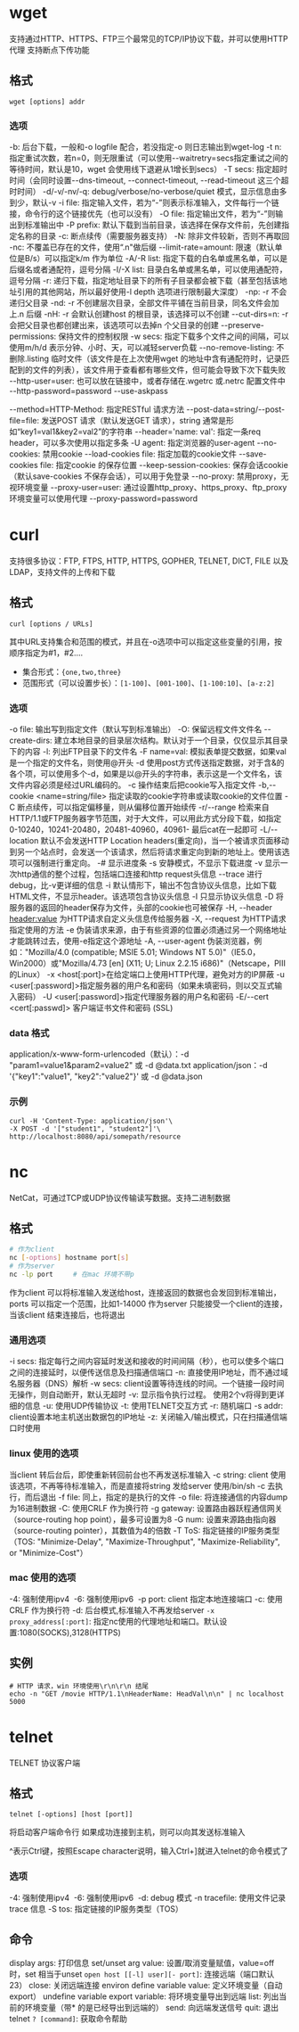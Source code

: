 # wget
支持通过HTTP、HTTPS、FTP三个最常见的TCP/IP协议下载，并可以使用HTTP代理
支持断点下传功能

## 格式
```
wget [options] addr
```

### 选项
-b: 后台下载，一般和-o logfile 配合，若没指定-o 则日志输出到wget-log
-t n: 指定重试次数，若n=0，则无限重试（可以使用--waitretry=secs指定重试之间的等待时间，默认是10，wget 会使用线下退避从1增长到secs）
-T secs: 指定超时时间（会同时设置--dns-timeout, --connect-timeout, --read-timeout 这三个超时时间）
-d/-v/-nv/-q: debug/verbose/no-verbose/quiet 模式，显示信息由多到少，默认-v
-i file: 指定输入文件，若为“-”则表示标准输入，文件每行一个链接，命令行的这个链接优先（也可以没有）
-O file: 指定输出文件，若为“-”则输出到标准输出中
-P prefix: 默认下载到当前目录，该选择在保存文件前，先创建指定名称的目录
-c: 断点续传（需要服务器支持）
-N: 除非文件较新，否则不再取回
-nc: 不覆盖已存在的文件，使用“.n"做后缀
--limit-rate=amount: 限速（默认单位是B/s）可以指定k/m 作为单位
-A/-R list: 指定下载的白名单或黑名单，可以是后缀名或者通配符，逗号分隔
-I/-X list: 目录白名单或黑名单，可以使用通配符，逗号分隔
-r: 递归下载，指定地址目录下的所有子目录都会被下载（甚至包括该地址引用的其他网站，所以最好使用-l depth 选项进行限制最大深度）
-np: -r 不会递归父目录
-nd: -r 不创建层次目录，全部文件平铺在当前目录，同名文件会加上.n 后缀
-nH: -r 会默认创建host 的根目录，该选择可以不创建
--cut-dirs=n: -r 会把父目录也都创建出来，该选项可以去掉n 个父目录的创建
--preserve-permissions: 保持文件的控制权限
-w secs: 指定下载多个文件之间的间隔，可以使用m/h/d 表示分钟、小时、天，可以减轻server负载
--no-remove-listing: 不删除.listing 临时文件（该文件是在上次使用wget 的地址中含有通配符时，记录匹配到的文件的列表），该文件用于查看都有哪些文件，但可能会导致下次下载失败
--http-user=user: 也可以放在链接中，或者存储在.wgetrc 或.netrc 配置文件中
--http-password=password
--use-askpass

--method=HTTP-Method: 指定RESTful 请求方法
--post-data=string/--post-file=file: 发送POST 请求（默认发送GET 请求），string 通常是形如“key1=val1&key2=val2”的字符串
--header='name: val': 指定一条req header，可以多次使用以指定多条
-U agent: 指定浏览器的user-agent
--no-cookies: 禁用cookie
--load-cookies file: 指定加载的cookie文件
--save-cookies file: 指定cookie 的保存位置
--keep-session-cookies: 保存会话cookie（默认save-cookies 不保存会话），可以用于免登录
--no-proxy: 禁用proxy，无视环境变量
--proxy-user=user: 通过设置http_proxy、https_proxy、ftp_proxy 环境变量可以使用代理
--proxy-password=password

# curl
支持很多协议：FTP, FTPS, HTTP, HTTPS, GOPHER, TELNET, DICT, FILE 以及 LDAP，支持文件的上传和下载

## 格式
```
curl [options / URLs]
```
其中URL支持集合和范围的模式，并且在-o选项中可以指定这些变量的引用，按顺序指定为#1，#2....
+ 集合形式：`{one,two,three}`
+ 范围形式（可以设置步长）：`[1-100]`、`[001-100]`、`[1-100:10]`、`[a-z:2]`

### 选项
-o file: 输出写到指定文件（默认写到标准输出）
-O: 保留远程文件文件名
--create-dirs: 建立本地目录的目录层次结构。默认对于一个目录，仅仅显示其目录下的内容
-l: 列出FTP目录下的文件名
-F name=val: 模拟表单提交数据，如果val是一个指定的文件名，则使用@开头
-d 使用post方式传送指定数据，对于含&的各个项，可以使用多个-d，如果是以@开头的字符串，表示这是一个文件名，该文件内容必须是经过URL编码的。
-c <file> 操作结束后把cookie写入指定文件
-b,--cookie <name=string/file> 指定读取的cookie字符串或读取cookie的文件位置
-C 断点续传，可以指定偏移量，则从偏移位置开始续传
-r/--range <range> 检索来自HTTP/1.1或FTP服务器字节范围，对于大文件，可以用此方式分段下载，如指定0-10240，10241-20480，20481-40960，40961- 最后cat在一起即可
-L/--location 默认不会发送HTTP Location headers(重定向)，当一个被请求页面移动到另一个站点时，会发送一个该请求，然后将请求重定向到新的地址上。使用该选项可以强制进行重定向。
-# 显示进度条
-s 安静模式，不显示下载进度
-v 显示一次http通信的整个过程，包括端口连接和http request头信息
--trace <file> 进行debug，比-v更详细的信息
-i 默认情形下，输出不包含协议头信息，比如下载HTML文件，不显示header。该选项包含协议头信息
-I 只显示协议头信息
-D <file> 将服务器的返回的header保存为文件，头部的cookie也可被保存
-H, --header <header:value> 为HTTP请求自定义头信息传给服务器
-X, --request <method> 为HTTP请求指定使用的方法
-e 伪装请求来源，由于有些资源的位置必须通过另一个网络地址才能跳转过去，使用-e指定这个源地址
-A, --user-agent 伪装浏览器，例如："Mozilla/4.0 (compatible; MSIE 5.01; Windows NT 5.0)"（IE5.0，Win2000）或"Mozilla/4.73 [en] (X11; U; Linux 2.2.15 i686)"（Netscape，PIII的Linux）
-x <host[:port]>在给定端口上使用HTTP代理，避免对方的IP屏蔽
-u <user[:password]>指定服务器的用户名和密码（如果未填密码，则以交互式输入密码）
-U <user[:password]>指定代理服务器的用户名和密码
-E/--cert <cert[:passwd]> 客户端证书文件和密码 (SSL)

### data 格式
application/x-www-form-urlencoded（默认）：-d "param1=value1&param2=value2" 或 -d @data.txt
application/json：-d '{"key1":"value1", "key2":"value2"}' 或 -d @data.json

### 示例
```
curl -H 'Content-Type: application/json'\
-X POST -d '["student1", "student2"]'\
http://localhost:8080/api/somepath/resource
```

# nc
NetCat，可通过TCP或UDP协议传输读写数据。支持二进制数据

## 格式
```sh
# 作为client
nc [-options] hostname port[s]
# 作为server
nc -lp port     # 在mac 环境不带p
```
作为client 可以将标准输入发送给host，连接返回的数据也会发回到标准输出，ports 可以指定一个范围，比如1-14000
作为server 只能接受一个client的连接，当该client 结束连接后，也将退出

### 通用选项
-i secs: 指定每行之间内容延时发送和接收的时间间隔（秒），也可以使多个端口之间的连接延时，以便传送信息及扫描通信端口
-n: 直接使用IP地址，而不通过域名服务器（DNS）解析
-w secs: client设置等待连线的时间。一个链接一段时间无操作，则自动断开，默认无超时
-v: 显示指令执行过程。 使用2个v将得到更详细的信息
-u: 使用UDP传输协议
-t: 使用TELNET交互方式
-r: 随机端口
-s addr: client设置本地主机送出数据包的IP地址
-z: 关闭输入/输出模式，只在扫描通信端口时使用

### linux 使用的选项
当client 转后台后，即使重新转回前台也不再发送标准输入
-c string: client 使用该选项，不再等待标准输入，而是直接将string 发给server 使用/bin/sh -c 去执行，而后退出
-f file: 同上，指定的是执行的文件
-o file: 将连接通信的内容dump 为16进制数据
-C: 使用CRLF 作为换行符
-g gateway: 设置路由器跃程通信网关（source-routing hop point），最多可设置为8
-G num: 设置来源路由指向器（source-routing pointer），其数值为4的倍数
-T ToS: 指定链接的IP服务类型（TOS: "Minimize-Delay", "Maximize-Throughput", "Maximize-Reliability", or "Minimize-Cost"）

### mac 使用的选项
-4: 强制使用ipv4 
-6: 强制使用ipv6 
-p port: client 指定本地连接端口
-c: 使用CRLF 作为换行符
-d: 后台模式,标准输入不再发给server
`-x proxy_address[:port]`: 指定nc使用的代理地址和端口。默认设置:1080(SOCKS),3128(HTTPS) 

## 实例
```
# HTTP 请求，win 环境使用\r\n\r\n 结尾
echo -n "GET /movie HTTP/1.1\nHeaderName: HeadVal\n\n" | nc localhost 5000
```


# telnet
TELNET 协议客户端

## 格式
```
telnet [-options] [host [port]]
```
将启动客户端命令行
如果成功连接到主机，则可以向其发送标准输入

^表示Ctrl键，按照Escape character说明，输入Ctrl+]就进入telnet的命令模式了

### 选项
-4: 强制使用ipv4 
-6: 强制使用ipv6 
-d: debug 模式
-n tracefile: 使用文件记录trace 信息
-S tos: 指定链接的IP服务类型（TOS）

## 命令
display args: 打印信息
set/unset arg value: 设置/取消变量赋值，value=off 时，set 相当于unset
`open host [[-l] user][- port]`: 连接远端（端口默认23）
close: 关闭远端连接
environ
    define variable value: 定义环境变量（自动export）
    undefine variable
    export variable: 将环境变量导出到远端
    list: 列出当前的环境变量（带* 的是已经导出到远端的）
send: 向远端发送信号
quit: 退出telnet
`? [command]`: 获取命令帮助
